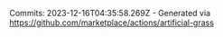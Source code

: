 Commits: 2023-12-16T04:35:58.269Z - Generated via https://github.com/marketplace/actions/artificial-grass
<br>
